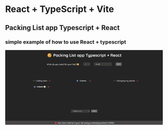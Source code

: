 # React + TypeScript + Vite

## Packing List app Typescript + React

### simple example of how to use React + typescript

![application photo](./public/app-screenshot.png)
